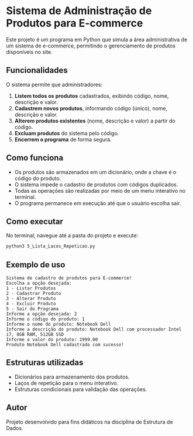 # Sistema de Administração de Produtos para E-commerce

Este projeto é um programa em Python que simula a área administrativa de um sistema de e-commerce, permitindo o gerenciamento de produtos disponíveis no site.

## Funcionalidades

O sistema permite que administradores:

1. **Listem todos os produtos** cadastrados, exibindo código, nome, descrição e valor.
2. **Cadastrem novos produtos**, informando código (único), nome, descrição e valor.
3. **Alterem produtos existentes** (nome, descrição e valor) a partir do código.
4. **Excluam produtos** do sistema pelo código.
5. **Encerrem o programa** de forma segura.

## Como funciona

- Os produtos são armazenados em um dicionário, onde a chave é o código do produto.
- O sistema impede o cadastro de produtos com códigos duplicados.
- Todas as operações são realizadas por meio de um menu interativo no terminal.
- O programa permanece em execução até que o usuário escolha sair.

## Como executar

No terminal, navegue até a pasta do projeto e execute:

```sh
python3 5_Lista_Lacos_Repeticao.py
```

## Exemplo de uso

```
Sistema de cadastro de produtos para E-commerce!
Escolha a opção desejada:
1 - Listar Produtos
2 - Cadastrar Produto
3 - Alterar Produto
4 - Excluir Produto
5 - Sair do Programa
Informe a opção desejada: 2
Informe o código do produto: 1
Informe o nome do produto: Notebook Dell
Informe a descrição do produto: Notebook Dell com processador Intel i7, 8GB RAM, 512GB SSD
Informe o valor do produto: 1999.00
Produto Notebook Dell cadastrado com sucesso!
```

## Estruturas utilizadas

- Dicionários para armazenamento dos produtos.
- Laços de repetição para o menu interativo.
- Estruturas condicionais para validação das operações.

## Autor

Projeto desenvolvido para fins didáticos na disciplina de Estrutura de Dados.